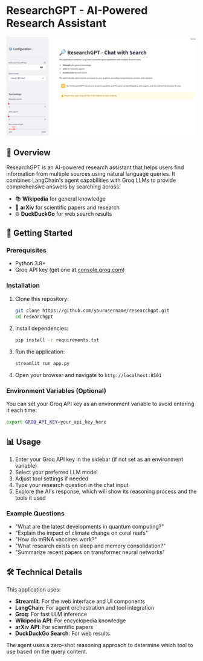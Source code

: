 # ResearchGPT - AI-Powered Research Assistant

![ResearchGPT Demo](demo_image.png)

## 🔎 Overview

ResearchGPT is an AI-powered research assistant that helps users find information from multiple sources using natural language queries. It combines LangChain's agent capabilities with Groq LLMs to provide comprehensive answers by searching across:

- 📚 **Wikipedia** for general knowledge
- 📑 **arXiv** for scientific papers and research
- 🌐 **DuckDuckGo** for web search results

## 🚀 Getting Started

### Prerequisites

- Python 3.8+
- Groq API key (get one at [console.groq.com](https://console.groq.com/keys))

### Installation

1. Clone this repository:
   ```bash
   git clone https://github.com/yourusername/researchgpt.git
   cd researchgpt
   ```

2. Install dependencies:
   ```bash
   pip install -r requirements.txt
   ```

3. Run the application:
   ```bash
   streamlit run app.py
   ```

4. Open your browser and navigate to `http://localhost:8501`

### Environment Variables (Optional)

You can set your Groq API key as an environment variable to avoid entering it each time:

```bash
export GROQ_API_KEY=your_api_key_here
```

## 📊 Usage

1. Enter your Groq API key in the sidebar (if not set as an environment variable)
2. Select your preferred LLM model
3. Adjust tool settings if needed
4. Type your research question in the chat input
5. Explore the AI's response, which will show its reasoning process and the tools it used

### Example Questions

- "What are the latest developments in quantum computing?"
- "Explain the impact of climate change on coral reefs"
- "How do mRNA vaccines work?"
- "What research exists on sleep and memory consolidation?"
- "Summarize recent papers on transformer neural networks"

## 🛠️ Technical Details

This application uses:

- **Streamlit**: For the web interface and UI components
- **LangChain**: For agent orchestration and tool integration
- **Groq**: For fast LLM inference
- **Wikipedia API**: For encyclopedia knowledge
- **arXiv API**: For scientific papers
- **DuckDuckGo Search**: For web results

The agent uses a zero-shot reasoning approach to determine which tool to use based on the query content.